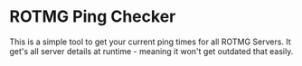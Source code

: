 # ROTMG Ping Checker
This is a simple tool to get your current ping times for all ROTMG Servers. It get's all server details at runtime - meaning it won't get outdated that easily. 


